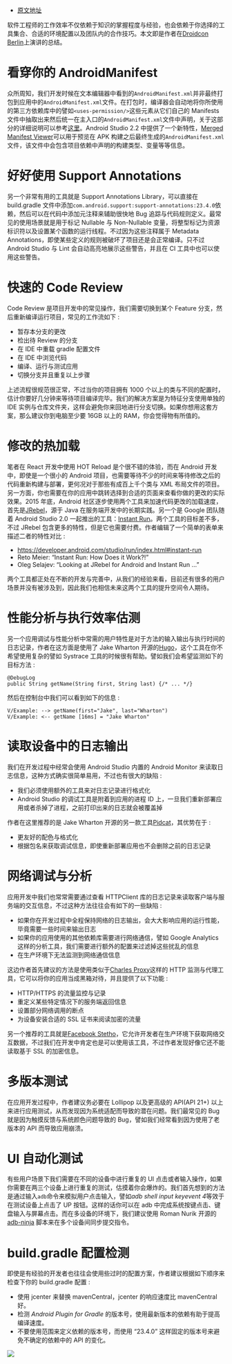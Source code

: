 - [原文地址](https://medium.com/@sergii/best-practices-for-android-developer-productivity-cfd6ffba804c#.bp2tjpwt0)

软件工程师的工作效率不仅依赖于知识的掌握程度与经验，也会依赖于你选择的工具集合、合适的环境配置以及团队内的合作技巧。本文即是作者在[Droidcon Berlin](http://droidcon.de/en/sessions/effective-android-development)上演讲的总结。

# 看穿你的 AndroidManifest

众所周知，我们开发时候在文本编辑器中看到的`AndroidManifest.xml`并非最终打包到应用中的`AndroidManifest.xml`文件。在打包时，编译器会自动地将你所使用的第三方依赖库中的譬如`<uses-permission/>`这些元素从它们自己的 Manifests 文件中抽取出来然后统一在主入口的`AndroidManifest.xml`文件中声明，关于这部分的详细说明可以参考[这里](https://commonsware.com/blog/2015/06/25/hey-where-did-these-permissions-come-from.html)。Android Studio 2.2 中提供了一个新特性，[Merged Manifest Viewer](http://android-developers.blogspot.de/2016/05/android-studio-22-preview-new-ui.html)可以用于预览在 APK 构建之后最终生成的`AndroidManifest.xml`文件，该文件中会包含项目依赖中声明的构建类型、变量等等信息。

# 好好使用 Support Annotations

另一个非常有用的工具就是 Support Annotations Library，可以直接在 build.gradle 文件中添加`com.android.support:support-annotations:23.4.0`依赖，然后可以在代码中添加元注释来辅助很快地 Bug 追踪与代码规则定义。最常见的使用场景就是用于标记 Nullable 与 Non-Nullable 变量，将整型标记为资源标识符以及设置某个函数的运行线程。不过因为这些注释属于 Metadata Annotations，即使某些定义的规则被破坏了项目还是会正常编译。只不过 Android Studio 与 Lint 会自动高亮地展示这些警告，并且在 CI 工具中也可以使用这些警告。

# 快速的 Code Review

Code Review 是项目开发中的常见操作，我们需要切换到某个 Feature 分支，然后重新编译运行项目，常见的工作流如下 :

- 暂存本分支的更改
- 检出待 Review 的分支
- 在 IDE 中重载 gradle 配置文件
- 在 IDE 中浏览代码
- 编译、运行与测试应用
- 切换分支并且重复以上步骤

上述流程很规范很正常，不过当你的项目拥有 1000 个以上的类与不同的配置时，估计你要好几分钟来等待项目编译完毕。我们的解决方案是为特征分支使用单独的 IDE 实例与仓库文件夹，这样会避免你来回地进行分支切换。如果你想用这套方案，那么建议你到电脑至少要 16GB 以上的 RAM，你会觉得物有所值的。

# 修改的热加载

笔者在 React 开发中使用 HOT Reload 是个很不错的体验，而在 Android 开发中，即使是一个很小的 Android 项目，也需要等待不少的时间来等待修改之后的代码重新构建与部署，更何况对于那些有成百上千个类与 XML 布局文件的项目。另一方面，你也需要在你的应用中跳转选择到合适的页面来查看你做的更改的实际效果。2015 年底，Android 社区逐步使用两个工具来加速代码更改的加载速度，首先是[JRebel](https://zeroturnaround.com/software/jrebel-for-android/)，源于 Java 在服务端开发中的长期实践。另一个是 Google 团队随着 Android Studio 2.0 一起推出的工具：[Instant Run](https://developer.android.com/studio/run/index.html#instant-run)。两个工具的目标差不多，不过 JRebel 包含更多的特性，但是它也需要付费。作者编辑了一个简单的表单来描述二者的特性对比 :

- https://developer.android.com/studio/run/index.html#instant-run
- Reto Meier: “Instant Run: How Does it Work?!”
- Oleg Selajev: “Looking at JRebel for Android and Instant Run …”

两个工具都正处在不断的开发与完善中，从我们的经验来看，目前还有很多的用户场景并没有被涉及到，因此我们也相信未来这两个工具的提升空间令人期待。

# 性能分析与执行效率估测

另一个应用调试与性能分析中常需的用户特性是对于方法的输入输出与执行时间的日志记录，作者在这方面是使用了 Jake Wharton 开源的[Hugo](https://github.com/JakeWharton/hugo)，这个工具在你不希望使用复杂的譬如 Systrace 工具的时候很有帮助。譬如我们会希望监测如下的目标方法 :

```
@DebugLog
public String getName(String first, String last) {/* ... */}
```

然后在控制台中我们可以看到如下的信息 :

```
V/Example: --> getName(first="Jake", last="Wharton")
V/Example: <-- getName [16ms] = "Jake Wharton"
```

# 读取设备中的日志输出

我们在开发过程中经常会使用 Android Studio 内置的 Android Monitor 来读取日志信息，这种方式确实很简单易用，不过也有很大的缺陷 :

- 我们必须使用额外的工具来对日志记录进行格式化
- Android Studio 的调试工具是附着到应用的进程 ID 上，一旦我们重新部署应用或者杀掉了进程，之前打印出来的日志就会被覆盖掉

作者在这里推荐的是 Jake Wharton 开源的另一款工具[Pidcat](https://github.com/JakeWharton/pidcat)，其优势在于 :

- 更友好的配色与格式化
- 根据包名来获取调试信息，即使重新部署应用也不会删除之前的日志记录

# 网络调试与分析

应用开发中我们也常常需要通过查看 HTTPClient 库的日志记录来读取客户端与服务端的交互信息，不过这种方法往往会有如下的一些缺陷 :

- 如果你在开发过程中全程保持网络的日志输出，会大大影响应用的运行性能，毕竟需要一些时间来输出日志
- 如果你的应用使用的其他依赖库需要进行网络通信，譬如 Google Analytics 这样的分析工具，我们需要进行额外的配置来过滤掉这些扰乱的信息
- 在生产环境下无法监测到网络通信信息

这边作者首先建议的方法是使用类似于[Charles Proxy](https://www.charlesproxy.com/)这样的 HTTP 监测与代理工具，它可以将你的应用当成黑箱对待，并且提供了以下功能 :

- HTTP/HTTPS 的流量监控与记录
- 重定义某些特定情况下的服务端返回信息
- 设置部分网络调用的断点
- 为设备安装合适的 SSL 证书来阅读加密的流量

另一个推荐的工具就是[Facebook Stetho](http://facebook.github.io/stetho/)，它允许开发者在生产环境下获取网络交互数据，不过我们在开发中肯定也是可以使用该工具，不过作者发现好像它还不能读取基于 SSL 的加密信息。

# 多版本测试

在应用开发过程中，作者建议务必要在 Lollipop 以及更高级的 API(API 21+) 以上来进行应用测试，从而发现因为系统适配而导致的潜在问题。我们最常见的 Bug 就是因为触摸反馈与系统颜色问题导致的 Bug，譬如我们经常看到因为使用了老版本的 API 而导致应用崩溃。

# UI 自动化测试

有些用户场景下我们需要在不同的设备中进行重复的 UI 点击或者输入操作，如果你需要在两三个设备上进行重复的测试，估摸着你会爆炸的。我们首先想到的方法是通过输入`adb`命令来模拟用户点击输入，譬如*adb shell input keyevent 4*等效于在测试设备上点击了 UP 按钮。这样的话你可以在 adb 中完成系统按键点击、键盘输入与屏幕点击。而在多设备的环境下，我们建议使用 Roman Nurik 开源的 [adb-ninja](https://github.com/romannurik/env/blob/master/bin/ninja-adb) 脚本来在多个设备间同步提交指令。

# build.gradle 配置检测

即使是有经验的开发者也往往会使用些过时的配置方案，作者建议根据如下顺序来检查下你的 build.gradle 配置 :

- 使用 jcenter 来替换 mavenCentral，jcenter 的响应速度比 mavenCentral 好。
- 检测 _Android Plugin for Gradle_ 的版本号，使用最新版本的依赖有助于提高编译速度。
- 不要使用范围来定义依赖的版本号，而使用 “23.4.0” 这样固定的版本号来避免不确定的依赖中的 API 的变化。

![](http://153.3.251.190:11900/best-practices-for-android-developer-productivity)

